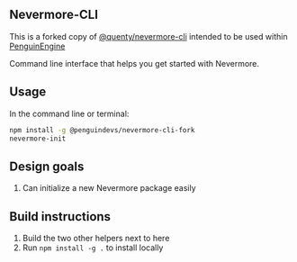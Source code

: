 ## Nevermore-CLI

This is a forked copy of [@quenty/nevermore-cli](https://www.npmjs.com/package/@quenty/nevermore-cli) intended to be used within [PenguinEngine](https://github.com/PenguinDevs/PenguinEngine)

Command line interface that helps you get started with Nevermore.

## Usage

In the command line or terminal:

```bash
npm install -g @penguindevs/nevermore-cli-fork
nevermore-init
```

## Design goals

1. Can initialize a new Nevermore package easily

## Build instructions

1. Build the two other helpers next to here
2. Run `npm install -g .` to install locally
